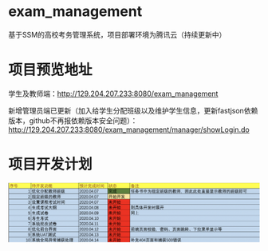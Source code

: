 # exam_management
基于SSM的高校考务管理系统，项目部署环境为腾讯云（持续更新中）

# 项目预览地址

学生及教师端：http://129.204.207.233:8080/exam_management

新增管理员端已更新（加入给学生分配班级以及维护学生信息，更新fastjson依赖版本，github不再报依赖版本安全问题）：http://129.204.207.233:8080/exam_management/manager/showLogin.do

# 项目开发计划

![项目开发计划](/plan.png)

